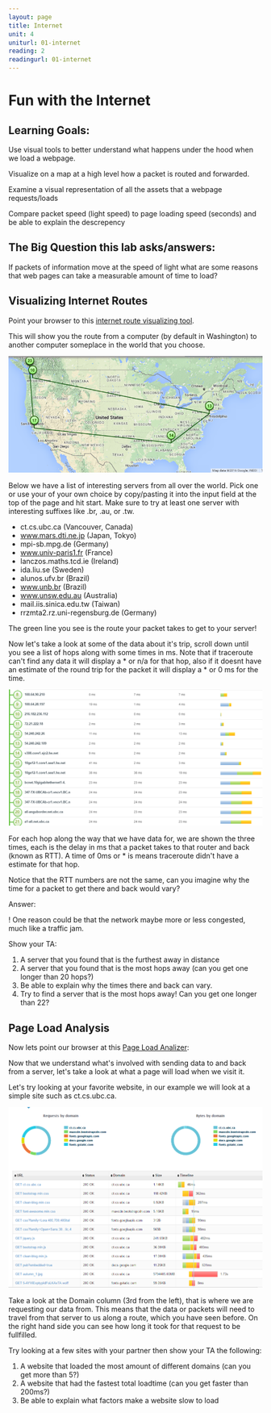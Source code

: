 ```yaml
---
layout: page
title: Internet
unit: 4
uniturl: 01-internet
reading: 2
readingurl: 01-internet
---
```



Fun with the Internet
=========================================

Learning Goals:
---------------
Use visual tools to better understand what happens under the hood when we load a webpage.

Visualize on a map at a high level how a packet is routed and forwarded.

Examine a visual representation of all the assets that a webpage requests/loads

Compare packet speed (light speed) to page loading speed (seconds) and be able to explain the descrepency

The Big Question this lab asks/answers:
---------------------------------------
If packets of information move at the speed of light what are some reasons that web pages can take a measurable amount of time to load?

Visualizing Internet Routes
---------------------------
Point your browser to this [internet route visualizing tool](http://www.monitis.com/traceroute/).

This will show you the route from a computer (by default in Washington) to another computer someplace in the world that you choose. 

![trace_route](trace_route.png)

Below we have a list of interesting servers from all over the world. Pick one or use your of your own choice by copy/pasting it into the input field at the top of the page and hit start. Make sure to try at least one server with interesting suffixes like .br, .au, or .tw.

* ct.cs.ubc.ca (Vancouver, Canada)
* www.mars.dti.ne.jp (Japan, Tokyo)
* mpi-sb.mpg.de (Germany)
* www.univ-paris1.fr (France)
* lanczos.maths.tcd.ie (Ireland)
* ida.liu.se (Sweden)
* alunos.ufv.br (Brazil)
* www.unb.br (Brazil)
* www.unsw.edu.au (Australia)
* mail.iis.sinica.edu.tw (Taiwan)
* rrzmta2.rz.uni-regensburg.de (Germany)

The green line you see is the route your packet takes to get to your server!

Now let's take a look at some of the data about it's trip, scroll down until you see a list of hops along with some times in ms.
Note that if traceroute can't find any data it will display a * or n/a for that hop, also if it doesnt have an estimate of the round trip for the packet it will display a * or 0 ms for the time.

![trace_info](route_table.png)

For each hop along the way that we have data for, we are shown the three times, each is the delay in ms that a packet takes to that router and back (known as RTT). A time of 0ms or * is means traceroute didn't have a estimate for that hop.

Notice that the RTT numbers are not the same, can you imagine why the time for a packet to get there and back would vary?

Answer:

! One reason could be that the network maybe more or less congested, much like a traffic jam.

Show your TA:

1. A server that you found that is the furthest away in distance
2. A server that you found that is the most hops away (can you get one longer than 20 hops?)
3. Be able to explain why the times there and back can vary.
4. Try to find a server that is the most hops away! Can you get one longer than 22?

Page Load Analysis
------------------

Now lets point our browser at this [Page Load Analizer](http://www.monitis.com/pageload/):

Now that we understand what's involved with sending data to and back from a server, let's take a look at what a page will load when we visit it.

Let's try looking at your favorite website, in our example we will look at a simple site such as ct.cs.ubc.ca. 

![simple_site](simple_site.png)

Take a look at the Domain column (3rd from the left), that is where we are requesting our data from.
This means that the data or packets will need to travel from that server to us along a route, which you have seen before.
On the right hand side you can see how long it took for that request to be fullfilled.

Try looking at a few sites with your partner then show your TA the following:

1. A website that loaded the most amount of different domains (can you get more than 5?)
2. A website that had the fastest total loadtime (can you get faster than 200ms?)
3. Be able to explain what factors make a website slow to load


